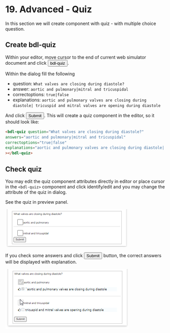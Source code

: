 # 19. Advanced - Quiz

In this section we will create component with quiz - with multiple choice question.

## Create bdl-quiz

Within your editor, move cursor to the end of current web simulator document and click <button>bdl-quiz</button>.

Within the dialog fill the following
* question: `What valves are closing during diastole?`
* answer: `aortic and pulmonary|mitral and tricuspidal`
* correctoptions: `true|false`
* explanations: `aortic and pulmonary valves are closing during diastole| tricuspid and mitral valves are opening during diastole`

And click <button>Submit</button>. This will create a quiz component in the editor, so it should look like:
```markdown
<bdl-quiz question="What valves are closing during diastole?"
answers="aortic and pulmonary|mitral and tricuspidal"
correctoptions="true|false" 
explanations="aortic and pulmonary valves are closing during diastole| tricuspid and mitral valves are opening during diastole"
></bdl-quiz>
```

## Check quiz

You may edit the quiz component attributes directly in editor or place cursor in the `<bdl-quiz>` component and click identify/edit and you may change the attribute of the quiz in dialog.

See the quiz in preview panel.

![QuizUnchecked](../img/QuizUnchecked.png)

If you check some answers and click <button>Submit</button> button, the correct answers will be displayed with explanation.

![QuizChecked](../img/QuizChecked.png)
